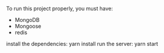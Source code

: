 To run this project properly, you must have:

- MongoDB
- Mongoose
- redis

install the dependencies: yarn install
run the server: yarn start
